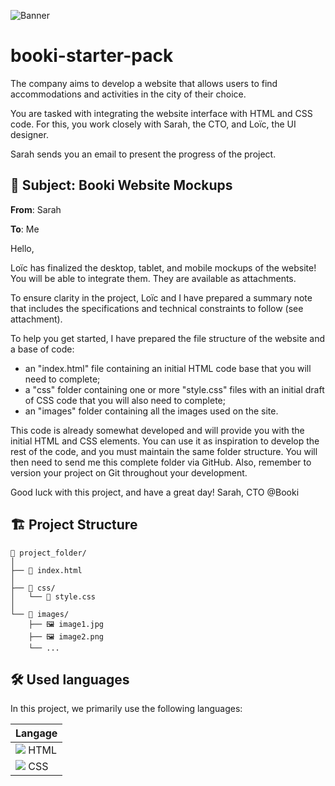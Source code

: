 ![Banner](link_to_your_banner_image)

# booki-starter-pack

The company aims to develop a website that allows users to find accommodations and activities in the city of their choice.

You are tasked with integrating the website interface with HTML and CSS code. For this, you work closely with Sarah, the CTO, and Loïc, the UI designer.

Sarah sends you an email to present the progress of the project.

## 🚀 Subject: Booki Website Mockups
**From**: Sarah

**To**: Me

Hello,

Loïc has finalized the desktop, tablet, and mobile mockups of the website! You will be able to integrate them. They are available as attachments.

To ensure clarity in the project, Loïc and I have prepared a summary note that includes the specifications and technical constraints to follow (see attachment).

To help you get started, I have prepared the file structure of the website and a base of code:
- an "index.html" file containing an initial HTML code base that you will need to complete;
- a "css" folder containing one or more "style.css" files with an initial draft of CSS code that you will also need to complete;
- an "images" folder containing all the images used on the site.

This code is already somewhat developed and will provide you with the initial HTML and CSS elements. You can use it as inspiration to develop the rest of the code, and you must maintain the same folder structure. You will then need to send me this complete folder via GitHub. Also, remember to version your project on Git throughout your development.

Good luck with this project, and have a great day!
Sarah, CTO @Booki

## 🏗️ Project Structure

```<name of the language>
📁 project_folder/
│
├── 📄 index.html
│
├── 📁 css/
│   └── 📄 style.css
│
└── 📁 images/
    ├── 🖼️ image1.jpg
    ├── 🖼️ image2.png
    └── ...
```

## 🛠️ Used languages

In this project, we primarily use the following languages:

| Langage |
| ------- |
| <img src="https://img.icons8.com/color/48/000000/html-5.png"/> HTML |
| <img src="https://img.icons8.com/color/48/000000/css3.png"/> CSS |

